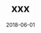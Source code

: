 ---
title: xxx
date: 2018-06-01
description: xxx
thumb: /assets/images/photo-gallery/josh-small-shark.jpeg
image: /assets/images/photo-gallery/josh-small-shark.jpeg
# angler-name: 

# reel-type: spinning
# reel-series: 400 

# location: Someplace, United States
# fish: Some Big Fish
# fish-length: 49 in.
# fish-weight: 78 lbs.
---